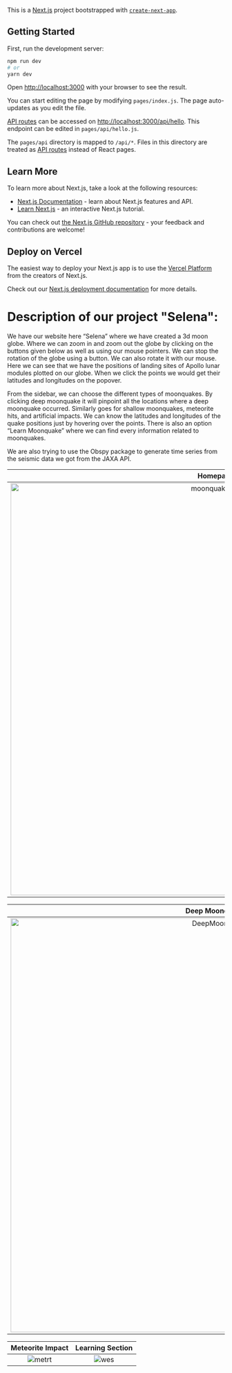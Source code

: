 This is a [Next.js](https://nextjs.org/) project bootstrapped with [`create-next-app`](https://github.com/vercel/next.js/tree/canary/packages/create-next-app).

## Getting Started

First, run the development server:

```bash
npm run dev
# or
yarn dev
```

Open [http://localhost:3000](http://localhost:3000) with your browser to see the result.

You can start editing the page by modifying `pages/index.js`. The page auto-updates as you edit the file.

[API routes](https://nextjs.org/docs/api-routes/introduction) can be accessed on [http://localhost:3000/api/hello](http://localhost:3000/api/hello). This endpoint can be edited in `pages/api/hello.js`.

The `pages/api` directory is mapped to `/api/*`. Files in this directory are treated as [API routes](https://nextjs.org/docs/api-routes/introduction) instead of React pages.

## Learn More

To learn more about Next.js, take a look at the following resources:

- [Next.js Documentation](https://nextjs.org/docs) - learn about Next.js features and API.
- [Learn Next.js](https://nextjs.org/learn) - an interactive Next.js tutorial.

You can check out [the Next.js GitHub repository](https://github.com/vercel/next.js/) - your feedback and contributions are welcome!

## Deploy on Vercel

The easiest way to deploy your Next.js app is to use the [Vercel Platform](https://vercel.com/new?utm_medium=default-template&filter=next.js&utm_source=create-next-app&utm_campaign=create-next-app-readme) from the creators of Next.js.

Check out our [Next.js deployment documentation](https://nextjs.org/docs/deployment) for more details.

# Description of our project "Selena":

We have our website here “Selena” where we have created a 3d moon globe. Where we can zoom in and zoom out the globe by clicking on the buttons given below as well as using our mouse pointers. We can stop the rotation of the globe using a button. We can also rotate it with our mouse. Here we can see that we have the positions of landing sites of Apollo lunar modules plotted on our globe. When we click the points we would get their latitudes and longitudes on the popover.

From the sidebar, we can choose the different types of moonquakes. By clicking deep moonquake it will pinpoint all the locations where a deep moonquake occurred. Similarly goes for shallow moonquakes, meteorite hits, and artificial impacts. We can know the latitudes and longitudes of the quake positions just by hovering over the points. There is also an option “Learn Moonquake” where we can find every information related to moonquakes.

We are also trying to use the Obspy package to generate time series from the seismic data we got from the JAXA API.


Homepage            |  Apollo Lunar Modules information     
:-------------------------:|:-------------------------:
<img width="951" alt="moonquakeLunar" src="https://user-images.githubusercontent.com/52793150/193386012-7e55f048-9f7a-4319-a381-6b32698db19e.PNG">|<img width="950" alt="moonquakeHover" src="https://user-images.githubusercontent.com/52793150/193386031-335dd8b9-cfb7-483e-8a73-bc359a40b6dc.png">

Deep Moonquakes            |  Shallow Moonquakes     
:-------------------------:|:-------------------------:
<img width="956" alt="DeepMoonQuake" src="https://user-images.githubusercontent.com/52793150/193386418-784f7691-143a-46e0-b567-e6638b11057a.png">|<img width="956" alt="ShallowMoonquake" src="https://user-images.githubusercontent.com/52793150/193386431-db77d22e-9d6e-47be-82d3-9fffe2a85c52.PNG">

Meteorite Impact            |  Learning Section     
:-------------------------:|:-------------------------:
![metrt](https://user-images.githubusercontent.com/52793150/193386486-2493e226-2e01-47f7-af0f-f8fb14bbc829.png)|![wes](https://user-images.githubusercontent.com/52793150/193386525-3a113a7e-33e9-491d-a339-320c6eca7f84.png)

